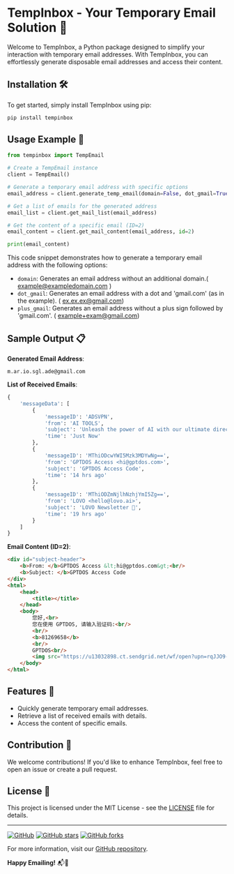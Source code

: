 # TempInbox - Your Temporary Email Solution 📧

Welcome to TempInbox, a Python package designed to simplify your interaction with temporary email addresses. With TempInbox, you can effortlessly generate disposable email addresses and access their content.

## Installation 🛠️

To get started, simply install TempInbox using pip:

```bash
pip install tempinbox
```

## Usage Example 🚀


```python
from tempinbox import TempEmail

# Create a TempEmail instance
client = TempEmail()

# Generate a temporary email address with specific options
email_address = client.generate_temp_email(domain=False, dot_gmail=True, plus_gmail=False)

# Get a list of emails for the generated address
email_list = client.get_mail_list(email_address)

# Get the content of a specific email (ID=2)
email_content = client.get_mail_content(email_address, id=2)

print(email_content)
```

This code snippet demonstrates how to generate a temporary email address with the following options:

- `domain`: Generates an email address without an additional domain.( example@exampledomain.com )
- `dot_gmail`: Generates an email address with a dot and 'gmail.com' (as in the example). ( ex.ex.ex@gmail.com)
- `plus_gmail`: Generates an email address without a plus sign followed by 'gmail.com'. ( example+exam@gmail.com)


## Sample Output 📋

**Generated Email Address**:
```plaintext
m.ar.io.sgl.ade@gmail.com
```

**List of Received Emails**:
```python
{
    'messageData': [
        {
            'messageID': 'ADSVPN',
            'from': 'AI TOOLS',
            'subject': 'Unleash the power of AI with our ultimate directory of online tools!',
            'time': 'Just Now'
        },
        {
            'messageID': 'MThiODcwYWI5Mzk3MDYwNg==',
            'from': 'GPTDOS Access <hi@gptdos.com>',
            'subject': 'GPTDOS Access Code',
            'time': '14 hrs ago'
        },
        {
            'messageID': 'MThiODZmNjlhNzhjYmI5Zg==',
            'from': 'LOVO <hello@lovo.ai>',
            'subject': 'LOVO Newsletter 👻',
            'time': '19 hrs ago'
        }
    ]
}
```

**Email Content (ID=2)**:
```html
<div id="subject-header">
    <b>From: </b>GPTDOS Access &lt;hi@gptdos.com&gt;<br/>
    <b>Subject: </b>GPTDOS Access Code
</div>
<html>
    <head>
        <title></title>
    </head>
    <body>
        您好,<br>
        您在使用 GPTDOS, 请输入验证码:<br/>
        <br/>
        <b>81269658</b>
        <br/>
        GPTDOS<br/>
        <img src="https://u13032898.ct.sendgrid.net/wf/open?upn=rqJJO9-2BJL8i62yHtdgY1cWouC7RdXlcfG3E73dU1e9bPvX1VDl-2BssK4tZTTDPVKiIzaKX2ZiEbmPYpW1BM32GVs-2FvWGiq0R-2BAvavNooikOlxpsMBCJehGSg33aHAZgfSpipfZ1gyuFsxIrfleaNTIuL8Nhu2y5on3fe6rpukhEi-2BHtezMLmZig6IHrWHV12TR94QgEhzPmLoXOHUXx76bqlGEZLGixTo6lCYGECJfgezt6vsLL78PtVSJpanSdYvdoPj-2BNgztK6xsXmw6ZhVWEBeMYBIBQ9BCW7od6JzUo6DaVoLj1iOQcexl-2BOC9COGhif32U42TOV04TnEnFNQ106dIjBtPU3VgTxEZA0cAR35d5AJUgCGRi4-2B-2FqqnPM2-2F" alt="" width="1" height="1" border="0" style="height:1px !important;width:1px !important;border-width:0 !important;margin-top:0 !important;margin-bottom:0 !important;margin-right:0 !important;margin-left:0 !important;padding-top:0 !important;padding-bottom0 !important;padding-right:0 !important;padding-left:0 !important;"/>
    </body>
</html>
```

## Features 🌟

- Quickly generate temporary email addresses.
- Retrieve a list of received emails with details.
- Access the content of specific emails.

## Contribution 🤝

We welcome contributions! If you'd like to enhance TempInbox, feel free to open an issue or create a pull request.

## License 📜

This project is licensed under the MIT License - see the [LICENSE](LICENSE) file for details.

---

[![GitHub](https://img.shields.io/github/license/ishanoshada/tempinbox)](https://github.com/ishanoshada/tempinbox)
[![GitHub stars](https://img.shields.io/github/stars/ishanoshada/tempinbox)](https://github.com/ishanoshada/tempinbox/stargazers)
[![GitHub forks](https://img.shields.io/github/forks/ishanoshada/tempinbox)](https://github.com/ishanoshada/tempinbox/network)

For more information, visit our [GitHub repository](https://github.com/ishanoshada/tempinbox).

**Happy Emailing!** 📬🎉
